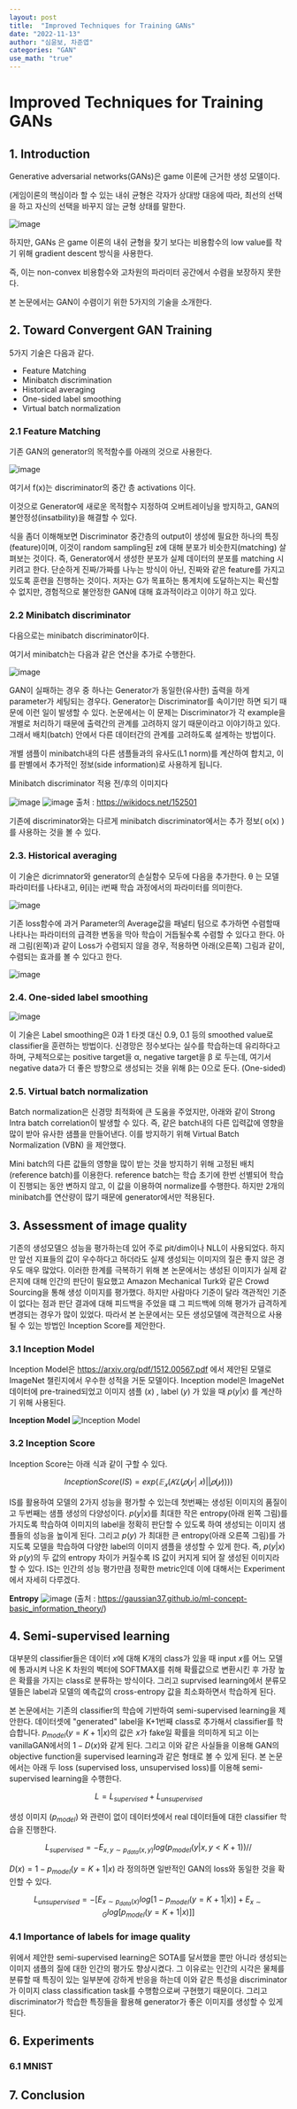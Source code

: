 ```yaml
---
layout: post
title:  "Improved Techniques for Training GANs"
date: "2022-11-13"  
author: "심윤보, 차준엽"
categories: "GAN"
use_math: "true"
---
```


# Improved Techniques for Training GANs

## 1. Introduction
Generative adversarial networks(GANs)은 game 이론에 근거한 생성 모델이다. 

(게임이론의 핵심이라 할 수 있는 내쉬 균형은 각자가 상대방 대응에 따라, 
최선의 선택을 하고 자신의 선택을 바꾸지 않는 균형 상태를 말한다.

![image](https://user-images.githubusercontent.com/117826908/201459109-8891980c-b620-4f0d-b34d-aee5dd612fe4.png)

하지만, GANs 은 game 이론의 내쉬 균형을 찾기 보다는 비용함수의 low value를 착기 위해 gradient descent 방식을 사용한다.

즉, 이는 non-convex 비용함수와 고차원의 파라미터 공간에서 수렴을 보장하지 못한다.

본 논문에서는 GAN이 수렴이기 위한 5가지의 기술을 소개한다.


## 2. Toward Convergent GAN Training

5가지 기술은 다음과 같다.
 - Feature Matching
 - Minibatch discrimination
 - Historical averaging
 - One-sided label smoothing
 - Virtual batch normalization

### 2.1 Feature Matching

기존 GAN의 generator의 목적함수를 아래의 것으로 사용한다. 

![image](https://user-images.githubusercontent.com/117570065/201463000-278355c1-0569-44c9-902d-e98500f9633f.png)

 
여기서 f(x)는 discriminator의 중간 층 activations 이다. 

이것으로 Generator에 새로운 목적함수 지정하여 오버트레이닝을 방지하고, GAN의 불안정성(insatbility)을 해결할 수 있다. 

식을 좀더 이해해보면 Discriminator 중간층의 output이 생성에 필요한 하나의 특징(feature)이며, 
이것이 random sampling된 z에 대해 분포가 비슷한지(matching) 살펴보는 것이다.
즉, Generator에서 생성한 분포가 실제 데이터의 분포를 matching 시키려고 한다.
단순하게 진짜/가짜를 나누는 방식이 아닌, 진짜와 같은 feature를 가지고 있도록 훈련을 진행하는 것이다. 
저자는 G가 목표하는 통계치에 도달하는지는 확신할 수 없지만, 경험적으로 불안정한 GAN에 대해 효과적이라고 이야기 하고 있다.


### 2.2 Minibatch discriminator

다음으로는 minibatch discriminator이다.

여기서 minibatch는 다음과 같은 연산을 추가로 수행한다.
 
![image](https://user-images.githubusercontent.com/117570065/201463002-eb2d68a9-f3d3-40b4-a2ae-3b82b21584ab.png)

 
GAN이 실패하는 경우 중 하나는 Generator가 동일한(유사한) 출력을 하게 parameter가 세팅되는 경우다. Generator는 Discriminator를 속이기만 하면 되기 때문에 이런 일이 발생할 수 있다.
논문에서는 이 문제는 Discriminator가 각 example을 개별로 처리하기 때문에 출력간의 관계를 고려하지 않기 때문이라고 이야기하고 있다. 그래서 배치(batch) 안에서 다른 데이터간의 관계를 고려하도록 설계하는 방법이다.

개별 샘플이 minibatch내의 다른 샘플들과의 유사도(L1 norm)를 계산하여 합치고, 이를 판별에서 추가적인 정보(side information)로 사용하게 됩니다.

Minibatch discriminator 적용 전/후의 이미지다

![image](https://user-images.githubusercontent.com/117570065/201463009-4922ffb1-4389-47d0-9df8-88a9cd2c4a3d.png)
![image](https://user-images.githubusercontent.com/117570065/201463011-b5c52809-535b-44ab-adba-847505ffd9e4.png) 
출처 : https://wikidocs.net/152501

기존에 discriminator와는 다르게 minibatch discriminator에서는 추가 정보( o(x) )를 사용하는 것을 볼 수 있다.


### 2.3. Historical averaging 

이 기술은 dicrimnator와 generator의 손실함수 모두에 다음을 추가한다.
θ 는 모델 파라미터를 나타내고, θ[i]는 i번째 학습 과정에서의 파라미터를 의미한다.

![image](https://user-images.githubusercontent.com/117570065/201463026-6de2e081-d9ee-49ce-9754-d8fb27de3238.png)


기존 loss함수에 과거 Parameter의 Average값을 패널티 텀으로 추가하면
수렴할때 나타나는 파라미터의 급격한 변동을 막아 학습이 거듭될수록 수렴할 수 있다고 한다.
아래 그림(왼쪽)과 같이 Loss가 수렴되지 않을 경우, 적용하면 아래(오른쪽) 그림과 같이, 수렴되는 효과를 볼 수 있다고 한다.
 
![image](https://user-images.githubusercontent.com/117570065/201463038-be1b6d18-3a63-4d80-acaa-85fff4b940fa.png)


### 2.4. One-sided label smoothing

![image](https://user-images.githubusercontent.com/117570065/201463040-1f47b5d4-0ab3-4f56-9c34-a49aca6183bb.png)


이 기술은 Label smoothing은 0과 1 타겟 대신 0.9, 0.1 등의 smoothed value로 classifier을 훈련하는 방법이다. 신경망은 정수보다는 실수를 학습하는데 유리하다고 하며, 구체적으로는 positive target을 α, negative target을 β 로 두는데, 여기서 negative data가 더 좋은 방향으로 생성되는 것을 위해 β는 0으로 둔다. (One-sided)

### 2.5. Virtual batch normalization

Batch normalization은 신경망 최적화에 큰 도움을 주었지만, 아래와 같이 Strong Intra batch correlation이 발생할 수 있다. 즉, 같은 batch내의 다른 입력값에 영향을 많이 받아 유사한 샘플을 만들어낸다. 이를 방지하기 위해 Virtual Batch Normalization (VBN) 을 제안했다. 

Mini batch의 다른 값들의 영향을 많이 받는 것을 방지하기 위해 고정된 배치(reference batch)를 이용한다. reference batch는 학습 초기에 한번 선별되어 학습이 진행되는 동안 변하지 않고, 이 값을 이용하여 normalize를 수행한다. 하지만 2개의 minibatch를 연산량이 많기 때문에 generator에서만 적용된다.



## 3. Assessment of image quality
기존의 생성모델으 성능을 평가하는데 있어 주로 pit/dim이나 NLL이 사용되었다. 하지만 앞선 지표들의 값이 우수하다고 하더라도 실제 생성되는 이미지의 질은 좋지 않은 경우도 매우 많았다. 이러한 한계를 극복하기 위해 본 논문에서는 생성된 이미지가 실제 같은지에 대해 인간의 판단이 필요했고 Amazon Mechanical Turk와 같은 Crowd Sourcing을 통해 생성 이미지를 평가했다. 하지만 사람마다 기준이 달라 객관적인 기준이 없다는 점과 판단 결과에 대해 피드백을 주었을 떄 그 피드백에 의해 평가가 급격하게 변경되는 경우가 많이 있었다. 따라서 본 논문에서는 모든 생성모델에 객관적으로 사용될 수 있는 방법인 Inception Score를 제안한다.

### 3.1 Inception Model
Inception Model은 https://arxiv.org/pdf/1512.00567.pdf 에서 제안된 모델로 ImageNet 챌린지에서 우수한 성적을 거둔 모델이다. Inception model은 ImageNet 데이터에 pre-trained되었고 이미지 샘플 $(x)$ , label $(y)$ 가 있을 때 $p(y \vert x)$ 를 계산하기 위해 사용된다. 

**Inception Model**
![Inception Model](https://user-images.githubusercontent.com/117570065/201459620-c9a3e242-2410-4a8e-bcd4-995cc0f4ecbd.png)


### 3.2 Inception Score
Inception Score는 아래 식과 같이 구할 수 있다.

$$
Inception Score(IS) = exp⁡(𝔼_𝑥 (𝐾𝐿(𝑝(𝑦│𝑥)  | |  𝑝(𝑦))))
$$

IS를 활용하여 모델의 2가지 성능을 평가할 수 있는데 첫번째는 생성된 이미지의 품질이고 두번째는 샘플 생성의 다양성이다.
$p(y \vert x)$를 최대한 작은 entropy(아래 왼쪽 그림)를 가지도록 학습하여 이미지의 label을 정확히 판단할 수 있도록 하여 생성되는 이미지 샘플들의 성능을 높이게 된다. 그리고 $p(y)$ 가 최대한 큰 entropy(아래 오른쪽 그림)를 가지도록 모델을 학습하여 다양한 label의 이미지 샘플을 생성할 수 있게 한다. 즉, $p(y \vert x)$와 $p(y)$의 두 값의 entropy 차이가 커질수록 IS 값이 커지게 되어 잘 생성된 이미지라 할 수 있다. IS는 인간의 성능 평가만큼 정확한 metric인데 이에 대해서는 Experiment에서 자세히 다루겠다.

**Entropy**
![image](https://user-images.githubusercontent.com/117570065/201460845-a1dde3a7-c99d-4a47-af80-b8c8ddc58865.png)
(출처 : https://gaussian37.github.io/ml-concept-basic_information_theory/)


## 4. Semi-supervised learning
대부분의 classifier들은 데이터 $x$에 대해 K개의 class가 있을 때 input $x$를 어느 모델에 통과시켜 나온 K 차원의 벡터에 SOFTMAX를 취해 확률값으로 변환시킨 후 가장 높은 확률을 가지는 class로 분류하는 방식이다. 그리고 suprvised learning에서 분류모델들은 label과 모델의 예측값의 cross-entropy 값을 최소화하면서 학습하게 된다. 


본 논문에서는 기존의 classifier의 학습에 기반하여 semi-supervised learning을 제안한다. 데이터셋에 "generated" label을 K+1번째 class로 추가해서 classifier를 학습합니다. $p_{model}(y = K + 1 \vert x)$의 값은 $x$가 fake일 확률을 의미하게 되고 이는 vanillaGAN에서의 $1 - D(x)$와 같게 된다. 그리고 이와 같은 사실들을 이용해 GAN의 objective function을 supervised learning과 같은 형태로 볼 수 있게 된다. 본 논문에서는 아래 두 loss (supervised loss, unsupervised loss)를 이용해 semi-supervised learning을 수행한다.

$$
L = L_{supervised} + L_{unsupervised}
$$

생성 이미지 $(p_{model})$ 와 관련이 없이 데이터셋에서 real 데이터들에 대한 classifier 학습을 진행한다.

$$
L_{supervised} = -E_{x, y \sim p_{data}(x, y)}log(p_{model}(y \vert x, y < K + 1))//
$$

$D(x) = 1 - p_{model}(y = K + 1 \vert x)$ 라 정의하면 일반적인 GAN의 loss와 동일한 것을 확인할 수 있다.

$$
L_{unsupervised} = -[E_{x \sim p_{data}(x)}log[1 - p_{model}(y = K + 1 \vert x)] + E_{x \sim G}log[p_{model}(y = K+1 \vert x)]]
$$

### 4.1 Importance of labels for image quality
위에서 제안한 semi-supervised learning은 SOTA를 달서했을 뿐만 아니라 생성되는 이미지 샘플의 질에 대한 인간의 평가도 향상시켰다. 그 이유로는 인간의 시각은 물체를 분류할 때 특징이 있는 일부분에 강하게 반응을 하는데 이와 같은 특성을 discriminator가 이미지 class classification task를 수행함으로써 구현했기 때문이다. 그리고 discriminator가 학습한 특징들을 활용해 generator가 좋은 이미지를 생성할 수 있게 된다.

## 6. Experiments

### 6.1 MNIST



## 7. Conclusion
